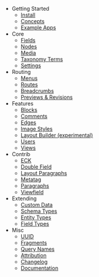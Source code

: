 <!-- _sidebar.md -->

- Getting Started
  - [Install](/)
  - [Concepts](start/concepts.md)
  - [Example Apps](misc/example-apps.md)
- Core
  - [Fields](core/fields.md)
  - [Nodes](core/nodes.md)
  - [Media](core/media.md)
  - [Taxonomy Terms](core/terms.md)
  - [Settings](core/settings.md)
- Routing
  - [Menus](features/menus.md)
  - [Routes](features/routes.md)
  - [Breadcrumbs](features/breadcrumbs.md)
  - [Previews & Revisions](features/previews-revisions.md)
- Features
  - [Blocks](features/blocks.md)
  - [Comments](features/comments.md)
  - [Edges](features/edges.md)
  - [Image Styles](features/image-styles.md)
  - [Layout Builder (experimental)](features/layout-builder.md)
  - [Users](features/users.md)
  - [Views](features/views.md)
- Contrib
  - [ECK](contrib/eck.md)
  - [Double Field](contrib/doublefield.md)
  - [Layout Paragraphs](contrib/layout-paragraphs.md)
  - [Metatag](contrib/metatags.md)
  - [Paragraphs](contrib/paragraphs.md)
  - [Viewfield](contrib/viewfield.md)
- Extending
  - [Custom Data](extending/custom_data.md)
  - [Schema Types](extending/schema_type.md)
  - [Entity Types](extending/entity_type.md)
  - [Field Types](extending/field_type.md)
- Misc
  - [UUID](misc/uuid.md)
  - [Fragments](misc/fragments.md)
  - [Query Names](misc/query-names.md)
  - [Attribution](misc/credit.md)
  - [Changelog](misc/changelog.md)
  - [Documentation](https://github.com/drupal-graphql-compose/documentation)
